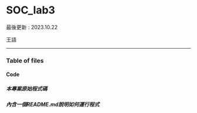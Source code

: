 # SOC_lab3
最後更新 : 2023.10.22

王語

---
### Table of files 
#### Code
  ##### 本專案原始程式碼
##### *內含一個README.md說明如何運行程式*
